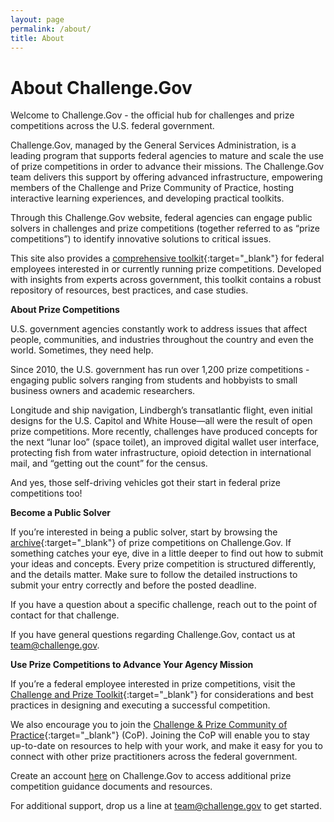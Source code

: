 ```yaml
---
layout: page
permalink: /about/
title: About
---
```

# About Challenge.Gov

Welcome to Challenge.Gov - the official hub for challenges and prize competitions across the U.S. federal government.

Challenge.Gov, managed by the General Services Administration, is a leading program that supports federal agencies to mature and scale the use of prize competitions in order to advance their missions. The Challenge.Gov team delivers this support by offering advanced infrastructure, empowering members of the Challenge and Prize Community of Practice, hosting interactive learning experiences, and developing practical toolkits.

Through this Challenge.Gov website, federal agencies can engage public solvers in challenges and prize competitions (together referred to as “prize competitions”) to identify innovative solutions to critical issues.

This site also provides a [comprehensive toolkit](https://www.challenge.gov/assets/document-library/ChallengeGov_Federal_Agency_Toolkit_13Oct2021.pdf){:target="_blank"} for federal employees interested in or currently running prize competitions. Developed with insights from experts across government, this toolkit contains a robust repository of resources, best practices, and case studies.

**About Prize Competitions**

U.S. government agencies constantly work to address issues that affect people, communities, and industries throughout the country and even the world. Sometimes, they need help.

Since 2010, the U.S. government has run over 1,200 prize competitions - engaging public solvers ranging from students and hobbyists to small business owners and academic researchers.

Longitude and ship navigation, Lindbergh’s transatlantic flight, even initial designs for the U.S. Capitol and White House—all were the result of open prize competitions. More recently, challenges have produced concepts for the next “lunar loo” (space toilet), an improved digital wallet user interface, protecting fish from water infrastructure, opioid detection in international mail, and “getting out the count” for the census.

And yes, those self-driving vehicles got their start in federal prize competitions too!

**Become a Public Solver**

If you’re interested in being a public solver, start by browsing the [archive](https://www.challenge.gov/?state=archived){:target="_blank"} of prize competitions on Challenge.Gov. If something catches your eye, dive in a little deeper to find out how to submit your ideas and concepts. Every prize competition is structured differently, and the details matter. Make sure to follow the detailed instructions to submit your entry correctly and before the posted deadline.

If you have a question about a specific challenge, reach out to the point of contact for that challenge.

If you have general questions regarding Challenge.Gov, contact us at [team@challenge.gov](mailto:team@challenge.gov).

**Use Prize Competitions to Advance Your Agency Mission**

If you’re a federal employee interested in prize competitions, visit the [Challenge and Prize Toolkit](https://www.challenge.gov/assets/document-library/ChallengeGov_Federal_Agency_FAQ.pdf){:target="_blank"} for considerations and best practices in designing and executing a successful competition.

We also encourage you to join the [Challenge & Prize Community of Practice](https://digital.gov/communities/challenges-prizes/){:target="_blank"} (CoP). Joining the CoP will enable you to stay up-to-date on resources to help with your work, and make it easy for you to connect with other prize practitioners across the federal government.

Create an account [here](https://portal.challenge.gov/sign-in/new) on Challenge.Gov to access additional prize competition guidance documents and resources.

For additional support, drop us a line at [team@challenge.gov](mailto:team@challenge.gov) to get started.
